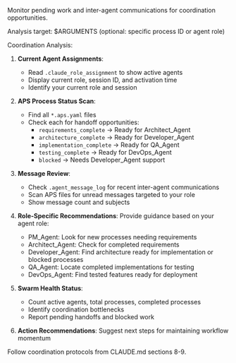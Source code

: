 Monitor pending work and inter-agent communications for coordination opportunities.

Analysis target: $ARGUMENTS (optional: specific process ID or agent role)

Coordination Analysis:
1. **Current Agent Assignments**: 
   - Read `.claude_role_assignment` to show active agents
   - Display current role, session ID, and activation time
   - Identify your current role and session

2. **APS Process Status Scan**:
   - Find all `*.aps.yaml` files
   - Check each for handoff opportunities:
     * `requirements_complete` → Ready for Architect_Agent
     * `architecture_complete` → Ready for Developer_Agent  
     * `implementation_complete` → Ready for QA_Agent
     * `testing_complete` → Ready for DevOps_Agent
     * `blocked` → Needs Developer_Agent support

3. **Message Review**:
   - Check `.agent_message_log` for recent inter-agent communications
   - Scan APS files for unread messages targeted to your role
   - Show message count and subjects

4. **Role-Specific Recommendations**: Provide guidance based on your agent role:
   - PM_Agent: Look for new processes needing requirements
   - Architect_Agent: Check for completed requirements
   - Developer_Agent: Find architecture ready for implementation or blocked processes
   - QA_Agent: Locate completed implementations for testing
   - DevOps_Agent: Find tested features ready for deployment

5. **Swarm Health Status**:
   - Count active agents, total processes, completed processes
   - Identify coordination bottlenecks
   - Report pending handoffs and blocked work

6. **Action Recommendations**: Suggest next steps for maintaining workflow momentum

Follow coordination protocols from CLAUDE.md sections 8-9.
